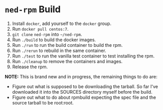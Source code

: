 # `ned-rpm` Build

1. Install `docker`, add yourself to the `docker` group.
2. Run `docker pull centos:7`.
3. `git clone` `ned-rpm` into `~/ned-rpm`.
4. Run `./build` to build the docker images.
5. Run `./run` to run the build container to build the rpm.
6. Run `./rerun` to rebuild in the same container.
7. Run `./test` to run the vanilla test container to test installing the rpm.
8. Run `./cleanup` to remove the containers and images.
9. Release the rpm.

**NOTE:** This is brand new and in progress, the remaining things to do are:

* Figure out what is supposed to be downloading the tarball. So far I've downloaded it into the SOURCES directory myself before the build.
* Figure out what to do about rpmbuild expecting the spec file and the source tarball to be root:root.

